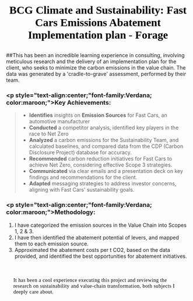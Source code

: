 
 
#  <div><p style="text-align:center;font-family:Verdana; color:black; font-size:30px;">BCG Climate and Sustainability: Fast Cars Emissions Abatement Implementation plan - Forage </p></div>

##This has been an incredible learning experience in consulting, involving meticulous research and the delivery of an implementation plan for the client, who seeks to minimize the carbon emissions in the value chain. The data was generated by a 'cradle-to-grave' assessment, performed by their team.
 
### <p style="text-align:center;"font-family:Verdana; color:maroon;">Key Achievements:</p>
>- **Identifies** insights on **Emission Sources** for Fast Cars, an automotive manufacturer
>- **Conducted** a competitor analysis, identified key players in the race to Net Zero
>- **Analyzed** a carbon emissions for the Sustainability Team, and calculated baselines, and compared data from the CDP (Carbon Disclosure Project) database for accuracy.
>- **Recommended** carbon reduction initiatives for Fast Cars to achieve Net Zero, considering effective Scope 3 strategies.
>- **Communicated** via clear emails and a presentation deck on key findings and recommendations for the client.
>- **Adapted** messaging strategies to address investor concerns, aligning with Fast Cars' sustainability goals.


### <p style="text-align:center;"font-family:Verdana; color:maroon;">Methodology: </p>
1.	I have categorized the emission sources in the Value Chain into Scopes 1, 2 & 3.
2.	I have then identified the abatement potential of levers, and mapped them to each emission source.
3.	Approximated the abatement costs per t CO2, based on the data provided, and identified the best opportunities for abatement initiatives.


   


<div style="color:white;
           display:fill;
           border-radius:5px;
           font-size:100%;
           font-family:Verdana;
           letter-spacing:0.45px">

<p style="padding: 20px;
              color:black;">
    📌<br>It has been a cool experience executing this project and reviewing the research on sustainability and value-chain transformation, both subjects I deeply care about. 
    </p>
</div>
